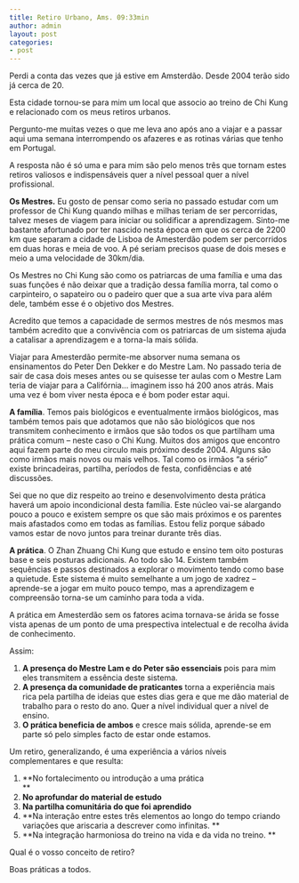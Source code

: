 ```yaml
---
title: Retiro Urbano, Ams. 09:33min
author: admin
layout: post
categories:
- post
---
```

Perdi a conta das vezes que já estive em Amsterdão. Desde 2004 terão sido já cerca de 20.

Esta cidade tornou-se para mim um local que associo ao treino de Chi Kung e relacionado com os meus retiros urbanos.

Pergunto-me muitas vezes o que me leva ano após ano a viajar e a passar aqui uma semana interrompendo os afazeres e as rotinas várias que tenho em Portugal.

A resposta não é só uma e para mim são pelo menos três que tornam estes retiros valiosos e indispensáveis quer a nível pessoal quer a nível profissional.

**Os Mestres.** Eu gosto de pensar como seria no passado estudar com um professor de Chi Kung quando milhas e milhas teriam de ser percorridas, talvez meses de viagem para iniciar ou solidificar a aprendizagem. Sinto-me bastante afortunado por ter nascido nesta época em que os cerca de 2200 km que separam a cidade de Lisboa de Amesterdão podem ser percorridos em duas horas e meia de voo. A pé seriam precisos quase de dois meses e meio a uma velocidade de 30km/dia.

Os Mestres no Chi Kung são como os patriarcas de uma família e uma das suas funções é não deixar que a tradição dessa família morra, tal como o carpinteiro, o sapateiro ou o padeiro quer que a sua arte viva para além dele, também esse é o objetivo dos Mestres.

Acredito que temos a capacidade de sermos mestres de nós mesmos mas também acredito que a convivência com os patriarcas de um sistema ajuda a catalisar a aprendizagem e a torna-la mais sólida.

Viajar para Amesterdão permite-me absorver numa semana os ensinamentos do Peter Den Dekker e do Mestre Lam. No passado teria de sair de casa dois meses antes ou se quisesse ter aulas com o Mestre Lam teria de viajar para a Califórnia&#8230; imaginem isso há 200 anos atrás. Mais uma vez é bom viver nesta época e é bom poder estar aqui.

**A família**. Temos pais biológicos e eventualmente irmãos biológicos, mas também temos pais que adotamos que não são biológicos que nos transmitem conhecimento e irmãos que são todos os que partilham uma prática comum &#8211; neste caso o Chi Kung. Muitos dos amigos que encontro aqui fazem parte do meu circulo mais próximo desde 2004. Alguns são como irmãos mais novos ou mais velhos. Tal como os irmãos &#8220;a sério&#8221; existe brincadeiras, partilha, períodos de festa, confidências e até discussões.

Sei que no que diz respeito ao treino e desenvolvimento desta prática haverá um apoio incondicional desta família. Este núcleo vai-se alargando pouco a pouco e existem sempre os que são mais próximos e os parentes mais afastados como em todas as famílias. Estou feliz porque sábado vamos estar de novo juntos para treinar durante três dias.

**A prática**. O Zhan Zhuang Chi Kung que estudo e ensino tem oito posturas base e seis posturas adicionais. Ao todo são 14. Existem também sequências e passos destinados a explorar o movimento tendo como base a quietude. Este sistema é muito semelhante a um jogo de xadrez &#8211; aprende-se a jogar em muito pouco tempo, mas a aprendizagem e compreensão torna-se um caminho para toda a vida.

A prática em Amesterdão sem os fatores acima tornava-se árida se fosse vista apenas de um ponto de uma prespectiva intelectual e de recolha ávida de conhecimento.

Assim:

1.  **A presença do Mestre Lam e do Peter são essenciais** pois para mim eles transmitem a essência deste sistema.
2.  **A presença da comunidade de praticantes** torna a experiência mais rica pela partilha de ideias que estes dias gera e que me dão material de trabalho para o resto do ano. Quer a nível individual quer a nível de ensino.
3.  **O prática beneficia de ambos** e cresce mais sólida, aprende-se em parte só pelo simples facto de estar onde estamos.

Um retiro, generalizando, é uma experiência a vários níveis complementares e que resulta:

1.  **No fortalecimento ou introdução a uma prática  
    **
2.  **No aprofundar do material de estudo**
3.  **Na partilha comunitária do que foi aprendido**
4.  **Na interação entre estes três elementos ao longo do tempo criando variações que ariscaria a descrever como infinitas. **
5.  **Na integração harmoniosa do treino na vida e da vida no treino. **

Qual é o vosso conceito de retiro?

Boas práticas a todos.
